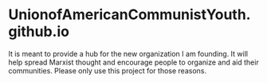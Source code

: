 # UnionofAmericanCommunistYouth.github.io
It is meant to provide a hub for the new organization I am founding.
It will help spread Marxist thought and encourage people to organize and aid their communities.
Please only use this project for those reasons.

